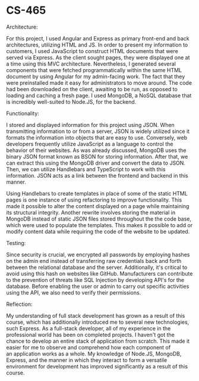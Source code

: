 # CS-465

Architecture: 

  For this project, I used Angular and Express as primary front-end and back architectures, utilizing HTML and JS. In order to present my information to customers, I used JavaScript to construct HTML documents that were served via Express. As the client sought pages, they were displayed one at a time using this MVC architecture. Nevertheless, I generated several components that were fetched programmatically within the same HTML document by using Angular for my admin-facing work. The fact that they were preinstalled made it easy for administrators to move around. The code had been downloaded on the client, awaiting to be run, as opposed to loading and caching a fresh page. I used MongoDB, a NoSQL database that is incredibly well-suited to Node.JS, for the backend. 

  Functionality:

  I stored and displayed information for this project using JSON. When transmitting information to or from a server, JSON is widely utilized since it formats the information into objects that are easy to use. Conversely, web developers frequently utilize JavaScript as a language to control the behavior of their websites. As was already discussed, MongoDB uses the binary JSON format known as BSON for storing information. After that, we can extract this using the MongoDB driver and convert the data to JSON. Then, we can utilize Handlebars and TypeScript to work with this information. JSON acts as a link between the frontend and backend in this manner. 

Using Handlebars to create templates in place of some of the static HTML pages is one instance of using refactoring to improve functionality. This made it possible to alter the content displayed on a page while maintaining its structural integrity. Another rewrite involves storing the material in MongoDB instead of static JSON files stored throughout the the code base, which were used to populate the templates. This makes it possible to add or modify content data while requiring the code of the website to be updated.

Testing:

Since security is crucial, we encrypted all passwords by employing hashes on the admin end instead of transferring raw credentials back and forth between the relational database and the server. Additionally, it's critical to avoid using this hash on websites like GitHub. Manufacturers can contribute to the prevention of threats like SQL Injection by developing API's for the database. Before enabling the user or admin to carry out specific activities using the API, we also need to verify their permissions. 

Reflection: 

My understanding of full stack development has grown as a result of this course, which has additionally introduced me to several new technologies, such Express. As a full-stack developer, all of my experience in the professional world has been on completed projects. I haven't got the chance to develop an entire stack of application from scratch. This made it easier for me to observe and comprehend how each component of an application works as a whole. My knowledge of Node.JS, MongoDB, Express, and the manner in which they interact to form a versatile environment for development has improved significantly as a result of this course.





  


